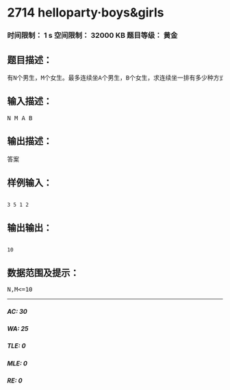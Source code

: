 # 2714 helloparty·boys&girls   
### 时间限制： 1 s     空间限制： 32000 KB     题目等级： 黄金  
## 题目描述：  

<pre>
有N个男生，M个女生。最多连续坐A个男生，B个女生，求连续坐一排有多少种方式。
</pre>
  
  
## 输入描述：  

<pre>
N M A B
</pre>
  
  
## 输出描述：  

<pre>
答案
</pre>
  
  
## 样例输入：  

<pre><code>
3 5 1 2
</code></pre>
  
  
## 输出输出：  

<pre><code>
10
</code></pre>
  
  
## 数据范围及提示：  

<pre>
N,M<=10
</pre>
  
  
***  

##### AC: 30  
##### WA: 25  
##### TLE: 0  
##### MLE: 0  
##### RE: 0  
